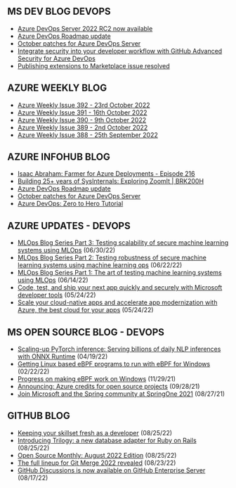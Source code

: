 ## MS DEV BLOG DEVOPS 

<!-- DEVBLOGDEVOPS:START -->
- [Azure DevOps Server 2022 RC2 now available](https://devblogs.microsoft.com/devops/azure-devops-server-2022-rc2-now-available/)
- [Azure DevOps Roadmap update](https://devblogs.microsoft.com/devops/azure-devops-roadmap-update/)
- [October patches for Azure DevOps Server](https://devblogs.microsoft.com/devops/october-patches-for-azure-devops-server-2/)
- [Integrate security into your developer workflow with GitHub Advanced Security for Azure DevOps](https://devblogs.microsoft.com/devops/integrate-security-into-your-developer-workflow-with-github-advanced-security-for-azure-devops/)
- [Publishing extensions to Marketplace issue resolved](https://devblogs.microsoft.com/devops/publishing-extensions-to-marketplace-issue-resolved/)
<!-- DEVBLOGDEVOPS:END -->


## AZURE WEEKLY BLOG

<!-- AZUREWEEKLY:START -->
- [Azure Weekly Issue 392 - 23rd October 2022](https://azureweekly.info/issue-392.html)
- [Azure Weekly Issue 391 - 16th October 2022](https://azureweekly.info/issue-391.html)
- [Azure Weekly Issue 390 - 9th October 2022](https://azureweekly.info/issue-390.html)
- [Azure Weekly Issue 389 - 2nd October 2022](https://azureweekly.info/issue-389.html)
- [Azure Weekly Issue 388 - 25th September 2022](https://azureweekly.info/issue-388.html)
<!-- AZUREWEEKLY:END -->

## AZURE INFOHUB BLOG 

<!-- AZUREINFOHUB:START -->
- [Isaac Abraham: Farmer for Azure Deployments - Episode 216](http://feed.azuredevops.show/isaac-abraham-farmer-for-azure-deployments-episode-216)
- [Building 25+ years of SysInternals: Exploring ZoomIt | BRK200H](https://www.youtube.com/watch?v=W2bNgFrj3Iw)
- [Azure DevOps Roadmap update](https://devblogs.microsoft.com/devops/azure-devops-roadmap-update/)
- [October patches for Azure DevOps Server](https://devblogs.microsoft.com/devops/october-patches-for-azure-devops-server-2/)
- [Azure DevOps: Zero to Hero Tutorial](https://www.youtube.com/watch?v=DoWhZO7nbCY)
<!-- AZUREINFOHUB:END -->


## AZURE UPDATES - DEVOPS 

<!-- AZUREUPDATES:START -->

 - [MLOps Blog Series Part 3: Testing scalability of secure machine learning systems using MLOps](https://azure.microsoft.com/blog/mlops-blog-series-part-3-testing-scalability-of-secure-machine-learning-systems-using-mlops/) (06/30/22)
 - [MLOps Blog Series Part 2: Testing robustness of secure machine learning systems using machine learning ops](https://azure.microsoft.com/blog/mlops-blog-series-part-2-testing-robustness-of-secure-machine-learning-systems-using-machine-learning-ops/) (06/22/22)
 - [MLOps Blog Series Part 1: The art of testing machine learning systems using MLOps](https://azure.microsoft.com/blog/mlops-blog-series-part-1-the-art-of-testing-machine-learning-systems-using-mlops/) (06/14/22)
 - [Code, test, and ship your next app quickly and securely with Microsoft developer tools](https://azure.microsoft.com/blog/code-test-and-ship-your-next-app-quickly-and-securely-with-microsoft-developer-tools/) (05/24/22)
 - [Scale your cloud-native apps and accelerate app modernization with Azure, the best cloud for your apps](https://azure.microsoft.com/blog/scale-your-cloudnative-apps-and-accelerate-app-modernization-with-azure-the-best-cloud-for-your-apps/) (05/24/22)
<!-- AZUREUPDATES:END -->


## MS OPEN SOURCE BLOG - DEVOPS 

<!-- MSOPENSOURCEBLOG:START -->

 - [Scaling-up PyTorch inference: Serving billions of daily NLP inferences with ONNX Runtime](https://cloudblogs.microsoft.com/opensource/2022/04/19/scaling-up-pytorch-inference-serving-billions-of-daily-nlp-inferences-with-onnx-runtime/) (04/19/22)
 - [Getting Linux based eBPF programs to run with eBPF for Windows](https://cloudblogs.microsoft.com/opensource/2022/02/22/getting-linux-based-ebpf-programs-to-run-with-ebpf-for-windows/) (02/22/22)
 - [Progress on making eBPF work on Windows](https://cloudblogs.microsoft.com/opensource/2021/11/29/progress-on-making-ebpf-work-on-windows/) (11/29/21)
 - [Announcing: Azure credits for open source projects](https://cloudblogs.microsoft.com/opensource/2021/09/28/announcing-azure-credits-for-open-source-projects/) (09/28/21)
 - [Join Microsoft and the Spring community at SpringOne 2021](https://cloudblogs.microsoft.com/opensource/2021/08/27/join-microsoft-and-the-spring-community-at-springone-2021/) (08/27/21)
<!-- MSOPENSOURCEBLOG:END -->


## GITHUB BLOG


<!-- GITHUB:START -->

 - [Keeping your skillset fresh as a developer](https://github.blog/2022-08-25-keeping-your-skillset-fresh-as-a-developer/) (08/25/22)
 - [Introducing Trilogy: a new database adapter for Ruby on Rails](https://github.blog/2022-08-25-introducing-trilogy-a-new-database-adapter-for-ruby-on-rails/) (08/25/22)
 - [Open Source Monthly: August 2022 Edition](https://github.blog/2022-08-25-open-source-monthly-august-2022-edition/) (08/25/22)
 - [The full lineup for Git Merge 2022 revealed](https://github.blog/2022-08-23-the-full-lineup-for-git-merge-2022-revealed/) (08/23/22)
 - [GitHub Discussions is now available on GitHub Enterprise Server](https://github.blog/2022-08-17-github-discussions-is-now-available-on-github-enterprise-server/) (08/17/22)
<!-- GITHUB:END -->
